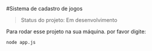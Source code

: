 #Sistema de cadastro de jogos

>  Status do projeto: Em desenvolvimento

Para rodar esse projeto na sua máquina. por favor digite:

```
node app.js
```
